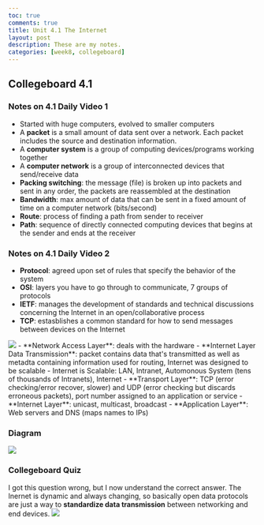 ```yaml
---
toc: true
comments: true
title: Unit 4.1 The Internet
layout: post
description: These are my notes.
categories: [week8, collegeboard]
---
```


## Collegeboard 4.1

### Notes on 4.1 Daily Video 1
- Started with huge computers, evolved to smaller computers
- A **packet** is a small amount of data sent over a network. Each packet includes the source and destination information.
- A **computer system** is a group of computing devices/programs working together
- A **computer network** is a group of interconnected devices that send/receive data
- **Packing switching**: the message (file) is broken up into packets and sent in any order, the packets are reassembled at the destination
- **Bandwidth**: max amount of data that can be sent in a fixed amount of time on a computer network (bits/second)
- **Route**: process of finding a path from sender to receiver
- **Path**: sequence of directly connected computing devices that begins at the sender and ends at the receiver

### Notes on 4.1 Daily Video 2
- **Protocol**: agreed upon set of rules that specify the behavior of the system
- **OSI**: layers you have to go through to communicate, 7 groups of protocols
- **IETF**: manages the development of standards and technical discussions concerning the Internet in an open/collaborative process
- **TCP**: estasblishes a common standard for how to send messages between devices on the Internet
<img src="{{site.baseurl}}/images/week8collegeboard1.jpg">
- **Network Access Layer**: deals with the hardware
- **Internet Layer Data Transmission**: packet contains data that's transmitted as well as metadta containing information used for routing, Internet was designed to be scalable
- Internet is Scalable: LAN, Intranet, Automonous System (tens of thousands of Intranets), Internet
- **Transport Layer**: TCP (error checking/error recover, slower) and UDP (error checking but discards erroneous packets), port number assigned to an application or service
- **Internet Layer**: unicast, multicast, broadcast
- **Application Layer**: Web servers and DNS (maps names to IPs)

### Diagram
<img src="{{site.baseurl}}/images/week8model.png">

### Collegeboard Quiz
I got this question wrong, but I now understand the correct answer. The Inernet is dynamic and always changing, so basically open data protocols are just a way to **standardize data transmission** between networking and end devices.
<img src="{{site.baseurl}}/images/week8quiz.jpg">